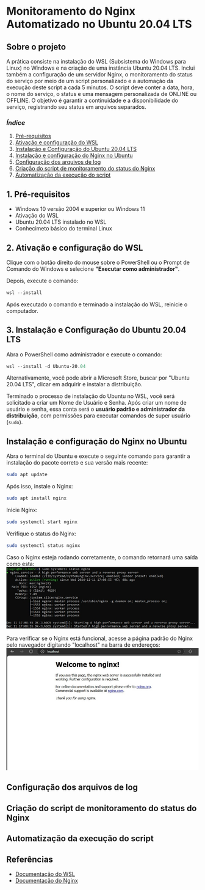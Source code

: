 # Monitoramento do Nginx Automatizado no Ubuntu 20.04 LTS

## Sobre o projeto

A prática consiste na instalação do WSL (Subsistema do Windows para Linux) no Windows e na criação de uma instância Ubuntu 20.04 LTS. Inclui também a configuração de um servidor Nginx, o monitoramento do status do serviço por meio de um script personalizado e a automação da execução deste script a cada 5 minutos. O script deve conter a data, hora, o nome do serviço, o status e uma mensagem personalizada de ONLINE ou OFFLINE. O objetivo é garantir a continuidade e a disponibilidade do serviço, registrando seu status em arquivos separados.

### _Índice_

1. [Pré-requisitos](#1-pré-requisitos)
2. [Ativação e configuração do WSL](#2-ativação-e-configuração-do-wsl)
3. [Instalação e Configuração do Ubuntu 20.04 LTS](#3-instalação-e-configuração-do-ubuntu-2004-lts)
4. [Instalação e configuração do Nginx no Ubuntu](#instalação-e-configuração-do-nginx-no-ubuntu)
5. [Configuração dos arquivos de log](#configuração-dos-arquivos-de-log)
6. [Criação do script de monitoramento do status do Nginx](#criação-do-script-de-monitoramento-do-status-do-nginx)
7. [Automatização da execução do script](#automatização-da-execução-do-script)

## 1. Pré-requisitos

- Windows 10 versão 2004 e superior ou Windows 11
- Ativação do WSL
- Ubuntu 20.04 LTS instalado no WSL
- Conhecimeto básico do terminal Linux

## 2. Ativação e configuração do WSL

Clique com o botão direito do mouse sobre o PowerShell ou o Prompt de Comando do Windows e selecione **"Executar como administrador"**.

Depois, execute o comando:

```powershell
wsl --install
```

Após executado o comando e terminado a instalação do WSL, reinicie o computador.

## 3. Instalação e Configuração do Ubuntu 20.04 LTS

Abra o PowerShell como administrador e execute o comando:

```powershell
wsl --install -d Ubuntu-20.04
```

Alternativamente, você pode abrir a Microsoft Store, buscar por "Ubuntu 20.04 LTS", clicar em adquirir e instalar a distribuição.

Terminado o processo de instalação do Ubuntu no WSL, você será solicitado a criar um Nome de Usuário e Senha. Após criar um nome de usuário e senha, essa conta será o **usuário padrão e administrador da distribuição**, com permissões para executar comandos de super usuário (`sudo`).

## Instalação e configuração do Nginx no Ubuntu

Abra o terminal do Ubuntu e execute o seguinte comando para garantir a instalação do pacote correto e sua versão mais recente:

```bash
sudo apt update
```

Após isso, instale o Nginx:

```bash
sudo apt install nginx
```

Inicie Nginx:

```bash
sudo systemctl start nginx
```

Verifique o status do Nginx:

```bash
sudo systemctl status nginx
```

Caso o Nginx esteja rodando corretamente, o comando retornará uma saída como esta:
![Status do Nginx Ativo](imgs/nginx_status.jpeg)

Para verificar se o Nginx está funcional, acesse a página padrão do Nginx pelo navegador digitando "localhost" na barra de endereços:
![Página Padrão do Nginx](imgs/nginx_via_localhost.jpeg)

## Configuração dos arquivos de log

## Criação do script de monitoramento do status do Nginx

## Automatização da execução do script

## Referências

- [Documentação do WSL](https://docs.microsoft.com/en-us/windows/wsl/)
- [Documentação do Nginx](https://nginx.org/en/docs/)
